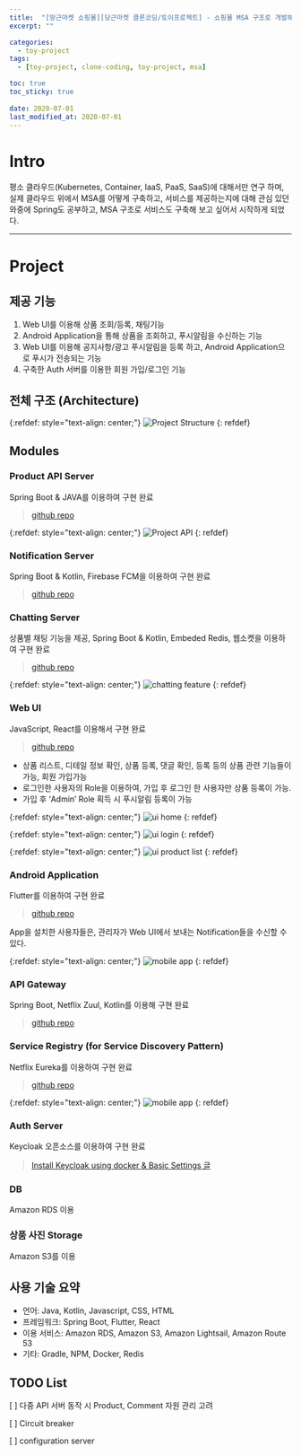 ```yaml
---
title:  "[땅근마켓 쇼핑몰][당근마켓 클론코딩/토이프로젝트] - 쇼핑몰 MSA 구조로 개발해보기 (Clone Coding/Toy Project)"
excerpt: ""

categories:
  - toy-project
tags:
  - [toy-project, clone-coding, toy-project, msa]

toc: true
toc_sticky: true
 
date: 2020-07-01
last_modified_at: 2020-07-01
---
```


# Intro

평소 클라우드(Kubernetes, Container, IaaS, PaaS, SaaS)에 대해서만 연구 하며, 실제 클라우드 위에서 MSA를 어떻게 구축하고, 서비스를 제공하는지에 대해 관심 있던 와중에 Spring도 공부하고, MSA 구조로 서비스도 구축해 보고 싶어서 시작하게 되었다.

---

# Project

## 제공 기능

1. Web UI를 이용해 상품 조회/등록, 채팅기능
2. Android Application을 통해 상품을 조회하고, 푸시알림을 수신하는 기능
3. Web UI를 이용해 공지사항/광고 푸시알림을 등록 하고, Android Application으로 푸시가 전송되는 기능
4. 구축한 Auth 서버를 이용한 회원 가입/로그인 기능

## 전체 구조 (Architecture)

{:refdef: style="text-align: center;"}
![Project Structure](/assets/img/toy-project/2021-01-27-23-05-39.png)
{: refdef}


## Modules


### Product API Server

Spring Boot & JAVA를 이용하여 구현 완료

> [github repo](https://github.com/taesunny/ddangn-market)

{:refdef: style="text-align: center;"}
![Project API](/assets/img/toy-project/2021-01-27-23-06-53.png)
{: refdef}


### Notification Server

Spring Boot & Kotlin, Firebase FCM을 이용하여 구현 완료

> [github repo](https://github.com/taesunny/ddangn-market-app-server)


### Chatting Server

상품별 채팅 기능을 제공, Spring Boot & Kotlin, Embeded Redis, 웹소켓을 이용하여 구현 완료

> [github repo](https://github.com/taesunny/ddangn-market-chatting-server)

{:refdef: style="text-align: center;"}
![chatting feature](/assets/img/toy-project/2021-01-27-23-10-22.png)
{: refdef}


### Web UI

JavaScript, React를 이용해서 구현 완료

> [github repo](https://github.com/taesunny/ddangn-market-frontend)

- 상품 리스트, 디테일 정보 확인, 상품 등록, 댓글 확인, 등록 등의 상품 관련 기능들이 가능, 회원 가입가능
- 로그인한 사용자의 Role을 이용하여, 가입 후 로그인 한 사용자만 상품 등록이 가능.
- 가입 후 ‘Admin’ Role 획득 시 푸시알림 등록이 가능

{:refdef: style="text-align: center;"}
![ui home](/assets/img/toy-project/2021-01-27-23-12-36.png)
{: refdef}

{:refdef: style="text-align: center;"}
![ui login](/assets/img/toy-project/2021-01-27-23-13-12.png)
{: refdef}

{:refdef: style="text-align: center;"}
![ui product list](/assets/img/toy-project/2021-01-27-23-13-54.png)
{: refdef}


### Android Application

Flutter를 이용하여 구현 완료

> [github repo](https://github.com/taesunny/ddangn-market-app)

App을 설치한 사용자들은, 관리자가 Web UI에서 보내는 Notification들을 수신할 수 있다.

{:refdef: style="text-align: center;"}
![mobile app](/assets/img/toy-project/2021-01-27-23-15-19.png)
{: refdef}


### API Gateway

Spring Boot, Netflix Zuul, Kotlin를 이용해 구현 완료

> [github repo](https://github.com/taesunny/ddangn-market-api-gateway)


### Service Registry (for Service Discovery Pattern)

Netflix Eureka를 이용하여 구현 완료

> [github repo](https://github.com/taesunny/ddangn-market-service-registry)


{:refdef: style="text-align: center;"}
![mobile app](/assets/img/toy-project/2021-01-27-23-17-07.png)
{: refdef}


### Auth Server

Keycloak 오픈소스를 이용하여 구현 완료

> [Install Keycloak using docker & Basic Settings 글](https://medium.com/@taesun/%EB%8B%B9%EA%B7%BC%EB%A7%88%EC%BC%93-%ED%81%B4%EB%A1%A0%EC%BD%94%EB%94%A9-%ED%86%A0%EC%9D%B4%ED%94%84%EB%A1%9C%EC%A0%9D%ED%8A%B8-%EB%95%85%EA%B7%BC%EB%A7%88%EC%BC%93-msa-%EA%B5%AC%EC%B6%95%ED%95%B4%EB%B3%B4%EA%B8%B0-dangn-market-clone-coding-toy-project-ddangn-market-80a2a7660fd1)


### DB

Amazon RDS 이용


### 상품 사진 Storage

Amazon S3를 이용


## 사용 기술 요약

- 언어: Java, Kotlin, Javascript, CSS, HTML
- 프레임워크: Spring Boot, Flutter, React
- 이용 서비스: Amazon RDS, Amazon S3, Amazon Lightsail, Amazon Route 53
- 기타: Gradle, NPM, Docker, Redis


## TODO List

[ ] 다중 API 서버 동작 시 Product, Comment 자원 관리 고려

[ ] Circuit breaker

[ ] configuration server

